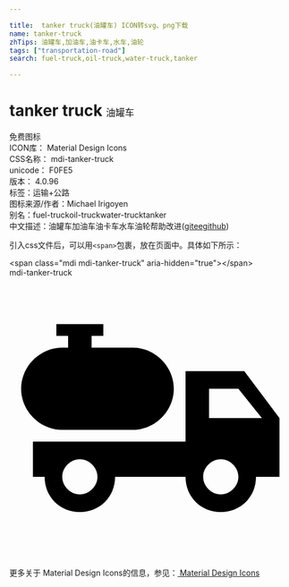 ```yaml
---

title:  tanker truck(油罐车) ICON转svg、png下载
name: tanker-truck
zhTips: 油罐车,加油车,油卡车,水车,油轮
tags: ["transportation-road"]
search: fuel-truck,oil-truck,water-truck,tanker

---
```


# tanker truck  <small style="font-size: 60%;font-weight: 100">油罐车</small>


<div class="detail-page">
<p>
<span><span class="badge-success badge">免费图标</span> </span>
<br/>
<span>
ICON库：
<span class="badge-secondary badge">Material Design Icons</span> 
</span>
<br/>
<span>
CSS名称：
<span class="badge-secondary badge">mdi-tanker-truck</span> 
</span>
<br/>
<span>
unicode：
<span class="badge-secondary badge">F0FE5</span> 
<copy-btn content='F0FE5' btn-title=""></copy-btn>
<copy-btn :content='String.fromCodePoint(parseInt("F0FE5", 16))' btn-title="复制U"></copy-btn>
</span>
<br/>
<span>
版本：
<span class="badge-secondary badge">4.0.96</span> 
</span><br/><span>标签：<span class="badge-light badge"><router-link to="/tags/transportation-road.html">运输+公路</router-link></span></span>
<br/>
<span>图标来源/作者：<span class="badge-light badge">Michael Irigoyen</span></span> 
<br/>
<span>别名：<span class="badge-light badge">fuel-truck</span><span class="badge-light badge">oil-truck</span><span class="badge-light badge">water-truck</span><span class="badge-light badge">tanker</span></span><br/><span class="zh-detail">中文描述：<span class="badge-primary badge">油罐车</span><span class="badge-primary badge">加油车</span><span class="badge-primary badge">油卡车</span><span class="badge-primary badge">水车</span><span class="badge-primary badge">油轮</span><span class="help-link"><span>帮助改进</span>(<a href="https://gitee.com/liuwave/icon-helper/edit/master/json/material/tanker-truck.json" target="_blank" rel="noopener noreferrer">gitee</a><a href="https://github.com/liuwave/icon-helper/edit/master/json/material/tanker-truck.json" target="_blank" rel="noopener noreferrer">github</a></span>)</span><br/>
</p>
</div>
<div class="alert alert-dark">
  <i class="mdi mdi-tanker-truck mdi-48px"></i>
  <i class="mdi mdi-tanker-truck mdi-36px"></i>
  <i class="mdi mdi-tanker-truck mdi-24px"></i>
  <i class="mdi mdi-tanker-truck mdi-18px"></i>
</div>
<div>
  <p>引入css文件后，可以用<code>&lt;span&gt;</code>包裹，放在页面中。具体如下所示：    
  </p>
  <div class="alert alert-primary" style="font-size: 14px">
    &lt;span class="mdi mdi-tanker-truck" aria-hidden="true"&gt;&lt;/span&gt;
    <copy-btn content='<span class="mdi mdi-tanker-truck" aria-hidden="true"></span>'></copy-btn>
  </div>
  <div class="alert alert-secondary">
    <i class="mdi mdi-tanker-truck"
    style="font-size: 24px"
    aria-hidden="true"></i> mdi-tanker-truck
    <copy-btn content="mdi-tanker-truck" btn-title="复制图标名称"></copy-btn>
  </div>
</div>
<div id="svg" class="svg-wrap">
<svg xmlns="http://www.w3.org/2000/svg" viewBox="0 0 24 24"><path d="M20 8H15V14H2V17H3C3 18.7 4.3 20 6 20S9 18.7 9 17H15C15 18.7 16.3 20 18 20S21 18.7 21 17H23V12L20 8M6 18.5C5.2 18.5 4.5 17.8 4.5 17S5.2 15.5 6 15.5 7.5 16.2 7.5 17 6.8 18.5 6 18.5M18 18.5C17.2 18.5 16.5 17.8 16.5 17S17.2 15.5 18 15.5 19.5 16.2 19.5 17 18.8 18.5 18 18.5M17 12V9.5H19.5L21.5 12H17M14 9.5C14 11.4 12.4 13 10.5 13H4.5C2.6 13 1 11.4 1 9.5S2.6 6 4.5 6H5V5H4V4H8V5H7V6H10.5C12.4 6 14 7.6 14 9.5Z" /></svg>
</div>
<detail full-name='mdi-tanker-truck'></detail>
    
<div><p>更多关于 Material Design Icons的信息，参见：<a target="_blank" href="https://iconhelper.cn/material.html"> Material Design Icons</a>
</p></div>
